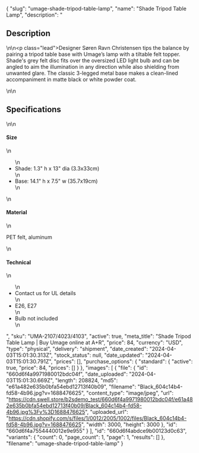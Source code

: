 {
  "slug": "umage-shade-tripod-table-lamp",
  "name": "Shade Tripod Table Lamp",
  "description": "<h2>Description</h2>\n<!-- split -->\n<p class=\"lead\">Designer Søren Ravn Christensen tips the balance by pairing a tripod table base with Umage’s lamp with a tiltable felt topper. Shade's grey felt disc fits over the oversized LED light bulb and can be angled to aim the illumination in any direction while also shielding from unwanted glare. The classic 3-legged metal base makes a clean-lined accompaniment in matte black or white powder coat. </p>\n<!-- split -->\n<h2>Specifications</h2>\n<!-- split -->\n<h4>Size</h4>\n<ul>\n<li>Shade: 1.3\" h x 13\" dia (3.3x33cm)</li>\n<li>Base: 14.1\" h x 7.5\" w (35.7x19cm)</li>\n</ul>\n<h4>Material</h4>\n<p>PET felt, aluminum</p>\n<h4>Technical</h4>\n<ul>\n<li>Contact us for UL details</li>\n<li>E26, E27</li>\n<li>Bulb not included</li>\n</ul>",
  "sku": "UMA-2107/4023/4103",
  "active": true,
  "meta_title": "Shade Tripod Table Lamp | Buy Umage online at A+R",
  "price": 84,
  "currency": "USD",
  "type": "physical",
  "delivery": "shipment",
  "date_created": "2024-04-03T15:01:30.313Z",
  "stock_status": null,
  "date_updated": "2024-04-03T15:01:30.791Z",
  "prices": [],
  "purchase_options": {
    "standard": {
      "active": true,
      "price": 84,
      "prices": []
    }
  },
  "images": [
    {
      "file": {
        "id": "660d6f4a9971980012bdc04f",
        "date_uploaded": "2024-04-03T15:01:30.669Z",
        "length": 208824,
        "md5": "e61a482e635b0bfa54ebd12713f40b09",
        "filename": "Black_604c14b4-fd58-4b96.jpg?v=1688476625",
        "content_type": "image/jpeg",
        "url": "https://cdn.swell.store/b2sdemo_test/660d6f4a9971980012bdc04f/e61a482e635b0bfa54ebd12713f40b09/Black_604c14b4-fd58-4b96.jpg%3Fv%3D1688476625",
        "uploaded_url": "https://cdn.shopify.com/s/files/1/0012/2005/1002/files/Black_604c14b4-fd58-4b96.jpg?v=1688476625",
        "width": 3000,
        "height": 3000
      },
      "id": "660d6f4a7554440012e9e955"
    }
  ],
  "id": "660d6f4abdce9b00123d0c63",
  "variants": {
    "count": 0,
    "page_count": 1,
    "page": 1,
    "results": []
  },
  "filename": "umage-shade-tripod-table-lamp"
}
